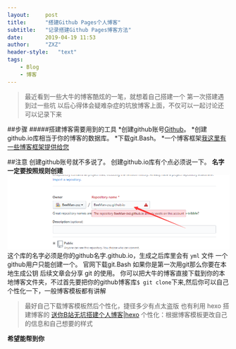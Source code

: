 ```yaml
---
layout:     post
title:      "搭建Github Pages个人博客"
subtitle:   "记录搭建Github Pages博客方法"
date:       2019-04-19 11:53
author:     "ZXZ"
header-style:   "text"
tags:
    - Blog
    - 博客
---
```


>最近看到一些大牛的博客酷炫的一笔，就想着自己搭建一个
>第一次搭建遇到过一些坑
>以后心得体会疑难杂症的坑放博客上面，不仅可以一起讨论还可以记录下来


##步骤
#####搭建博客需要用到的工具
*创建github账号[Github](https://github.com/)。
*创建github.io库相当于你的博客的数据库。
*下载git.Bash。
*一个博客框架[我这里有一些博客框架提供给您](https://hexo.io/themes/)


##注意
创建github账号就不多说了。
创建github.io库有个点必须说一下。
**名字一定要按照规则创建**
![](img\in-post\19-04-19.png)
这个库的名字必须是你的github名字.github.io，生成之后库里会有 `yml` 文件 一个github用户只能创建一个。
官网下载git.Bash 如果你是第一次用git那么你要在本地生成公钥 后续文章会分享 git 的使用。
你可以把大牛的博客直接下载到你的本地博客文件夹，不过首先要把你的github博客库`$ git clone`下来,然后你可以自己个性化一下，一般博客模板都有讲解
>最好自己下载博客模板然后个性化，捷径多少有点太盗版
>也有利用 hexo 搭建博客的 [送你B站无坑搭建个人博客|hexo](https://www.bilibili.com/video/av44544186?t=1324)
个性化：根据博客模板更改自己的信息和自己想要的样式


**希望能帮到你**

